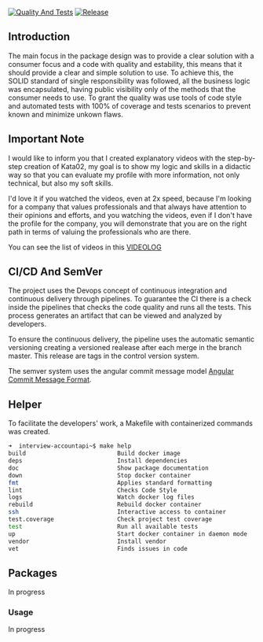 [![Quality And Tests](https://github.com/jmsilvadev/cycloid/actions/workflows/pull-requests.yml/badge.svg?branch=master)](https://github.com/jmsilvadev/cycloid/actions/workflows/pull-requests.yml)
[![Release](https://github.com/jmsilvadev/cycloid/actions/workflows/release.yml/badge.svg?branch=master)](https://github.com/jmsilvadev/cycloid/actions/workflows/release.yml)

## Introduction

The main focus in the package design was to provide a clear solution with a consumer focus and a code with quality and estability, this means that it should provide a clear and simple solution to use. To achieve this, the SOLID standard of single responsibility was followed, all the business logic was encapsulated, having public visibility only of the methods that the consumer needs to use. To grant the quality was use tools of code style and automated tests with 100% of coverage and tests scenarios to prevent known and minimize unkown flaws.

## Important Note

I would like to inform you that I created explanatory videos with the step-by-step creation of Kata02, my goal is to show my logic and skills in a didactic way so that you can evaluate my profile with more information, not only technical, but also my soft skills.

I'd love it if you watched the videos, even at 2x speed, because I'm looking for a company that values ​​professionals and that always have attention to their opinions and efforts, and you watching the videos, even if I don't have the profile for the company, you will demonstrate that you are on the right path in terms of valuing the professionals who are there.

You can see the list of videos in this [VIDEOLOG](VIDEOS.md)

## CI/CD And SemVer

The project uses the Devops concept of continuous integration and continuous delivery through pipelines. To guarantee the CI there is a check inside the pipelines that checks the code quality and runs all the tests. This process generates an artifact that can be viewed and analyzed by developers.

To ensure the continuous delivery, the pipeline uses the automatic semantic versioning creating a versioned realease after each merge in the branch master. This release are tags in the control version system.

The semver system uses the angular commit message model [Angular Commit Message Format](https://github.com/angular/angular/blob/master/CONTRIBUTING.md#-commit-message-format).

## Helper

To facilitate the developers' work, a Makefile with containerized commands was created.

```bash
➜  interview-accountapi~$ make help
build                          Build docker image
deps                           Install dependencies
doc                            Show package documentation
down                           Stop docker container
fmt                            Applies standard formatting
lint                           Checks Code Style
logs                           Watch docker log files
rebuild                        Rebuild docker container
ssh                            Interactive access to container
test.coverage                  Check project test coverage
test                           Run all available tests
up                             Start docker container in daemon mode
vendor                         Install vendor
vet                            Finds issues in code

```

## Packages

In progress

### Usage

In progress
